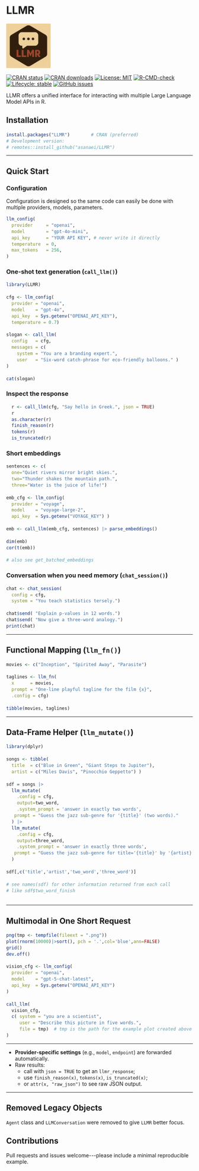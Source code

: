 # LLMR

<img src="https://github.com/asanaei/LLMR/raw/main/assets/LLMR_512x512.png" width="120" alt="LLMR logo">

[![CRAN status](https://www.r-pkg.org/badges/version/LLMR)](https://CRAN.R-project.org/package=LLMR)
[![CRAN downloads](https://cranlogs.r-pkg.org/badges/grand-total/LLMR)](https://cran.r-project.org/package=LLMR)
[![License: MIT](https://img.shields.io/badge/License-MIT-yellow.svg)](https://opensource.org/licenses/MIT)
[![R-CMD-check](https://github.com/asanaei/LLMR/workflows/R-CMD-check/badge.svg)](https://github.com/asanaei/LLMR/actions)
[![Lifecycle: stable](https://img.shields.io/badge/lifecycle-stable-brightgreen.svg)](https://lifecycle.r-lib.org/articles/stages.html#stable)
[![GitHub issues](https://img.shields.io/github/issues/asanaei/LLMR)](https://github.com/asanaei/LLMR/issues)

LLMR offers a unified interface for interacting with multiple Large Language Model APIs in R.

## Installation

```r
install.packages("LLMR")        # CRAN (preferred)
# Development version:
# remotes::install_github("asanaei/LLMR")
````

---

## Quick Start

### Configuration

Configuration is designed so the same code can easily be done with multiple providers, models, parameters. 

```r
llm_config(
  provider     = "openai",
  model        = "gpt-4o-mini",
  api_key      = "YOUR API KEY", # never write it directly
  temperature  = 0,
  max_tokens   = 256,
)
```



### One‑shot text generation (`call_llm()`)

```r
library(LLMR)

cfg <- llm_config(
  provider = "openai",
  model    = "gpt-4o",
  api_key  = Sys.getenv("OPENAI_API_KEY"),
  temperature = 0.7)

slogan <- call_llm( 
  config   = cfg,
  messages = c(
    system = "You are a branding expert.",
    user   = "Six‑word catch‑phrase for eco‑friendly balloons." )
)

cat(slogan)
```

### Inspect the response

```r
  r <- call_llm(cfg, "Say hello in Greek.", json = TRUE)
  r
  as.character(r)
  finish_reason(r)
  tokens(r)
  is_truncated(r)
```

### Short embeddings

```r
sentences <- c(
  one="Quiet rivers mirror bright skies.",
  two="Thunder shakes the mountain path.",
  three="Water is the juice of life!")

emb_cfg <- llm_config(
  provider = "voyage",
  model    = "voyage-large-2",
  api_key  = Sys.getenv("VOYAGE_KEY") )

emb <- call_llm(emb_cfg, sentences) |> parse_embeddings()

dim(emb)
cor(t(emb))

# also see get_batched_embeddings
```

### Conversation when you need memory (`chat_session()`)

```r
chat <- chat_session(
  config = cfg,
  system = "You teach statistics tersely.")
  
chat$send( "Explain p‑values in 12 words.")
chat$send( "Now give a three‑word analogy.")
print(chat)
```

---

## Functional Mapping (`llm_fn()`)

```r
movies <- c("Inception", "Spirited Away", "Parasite")

taglines <- llm_fn(
  x      = movies,
  prompt = "One‑line playful tagline for the film {x}",
  .config = cfg)

tibble(movies, taglines)
```

---

## Data‑Frame Helper (`llm_mutate()`)

```r
library(dplyr)

songs <- tibble(
  title  = c("Blue in Green", "Giant Steps to Jupiter"),
  artist = c("Miles Davis", "Pinocchio Geppetto") )

sdf = songs |>
  llm_mutate(
    .config = cfg,
    output=two_word,
    .system_prompt = 'answer in exactly two words',
   prompt = "Guess the jazz sub‑genre for '{title}' (two words)."
  ) |>
  llm_mutate(
    .config = cfg,
    output=three_word,
    .system_prompt = 'answer in exactly three words',
   prompt = "Guess the jazz sub‑genre for title='{title}' by '{artist}'. (three words)."
  )

sdf[,c('title','artist','two_word','three_word')]

# see names(sdf) for other information returned from each call
# like sdf$two_word_finish 
  
```

---

## Multimodal in One Short Request

```r
png(tmp <- tempfile(fileext = ".png"))
plot(rnorm(10000)|>sort(), pch = '.',col='blue',ann=FALSE)
grid()
dev.off()

vision_cfg <- llm_config(
  provider = "openai",
  model    = "gpt-5-chat-latest",
  api_key  = Sys.getenv("OPENAI_API_KEY")
)

call_llm(
  vision_cfg,
  c( system = "you are a scientist",
     user = "Describe this picture in five words.",
     file = tmp)  # tmp is the path for the example plot created above
)
```

---


* **Provider‑specific settings** (e.g., `model`, `endpoint`) are forwarded automatically.
* Raw results: 
  - call with `json = TRUE` to get an `llmr_response`; 
  - use `finish_reason(x)`, `tokens(x)`, `is_truncated(x)`;
  - or `attr(x, "raw_json")` to see raw JSON output.
  
---

## Removed Legacy Objects

`Agent` class and  `LLMConversation` were removed to give `LLMR` better focus. 

## Contributions

Pull requests and issues welcome---please include a minimal reproducible example.


